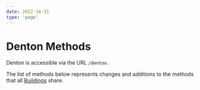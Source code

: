 ```yaml
---
date: 2022-10-31
type: 'page'
---
```


# Denton Methods

Denton is accessible via the URL `/denton`.

The list of methods below represents changes and additions to the methods that all [Buildings](/api/Buildings) share.
